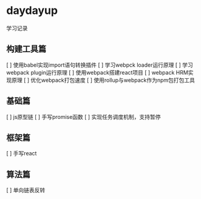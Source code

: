 # daydayup
学习记录

## 构建工具篇
[ ] 使用babel实现import语句转换插件
[ ] 学习webpck loader运行原理
[ ] 学习webpack plugin运行原理
[ ] 使用webpack搭建react项目
[ ] webpack HRM实现原理
[ ] 优化webpack打包速度
[ ] 使用rollup与webpack作为npm包打包工具

## 基础篇
[ ] js原型链
[ ] 手写promise函数
[ ] 实现任务调度机制，支持暂停

## 框架篇
[ ] 手写react

## 算法篇
[ ] 单向链表反转
